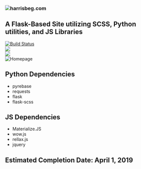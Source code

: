 ### ![harrisbeg.com](https://www.harrisbeg.com)  
## A Flask-Based Site utilizing SCSS, Python utilities, and JS Libraries  
[![Build Status](https://travis-ci.com/harrisbegca/harrisbeg.com.svg?token=jyHwaESN3WGzDqzCynqg&branch=master)](https://travis-ci.com/harrisbegca/harrisbeg.com)  
![](https://img.shields.io/pypi/pyversions/Django.svg?style=flat)  
![](https://img.shields.io/badge/flask-1.0.2-blue.svg)  
![Homepage](https://i.gyazo.com/c7faa8dba25788ed4283c567ddec5850.png)

## Python Dependencies

* pyrebase
* requests
* flask
* flask-scss

## JS Dependencies

* Materialize.JS
* wow.js
* rellax.js
* jquery

## Estimated Completion Date: April 1, 2019
